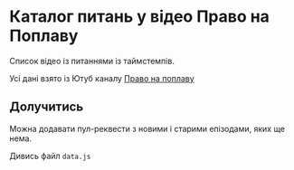 # Каталог питань у відео Право на Поплаву

Список відео із питаннями із таймстемпів.

Усі дані взято із Ютуб каналу [Право на поплаву](https://www.youtube.com/c/Pravonapoplavu)

## Долучитись

Можна додавати пул-реквести з новими і старими епізодами, яких ще нема.

Дивись файл `data.js`
